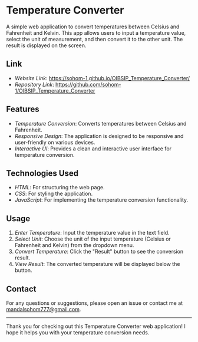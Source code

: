 # Temperature Converter
A simple web application to convert temperatures between Celsius and Fahrenheit and Kelvin. This app allows users to input a temperature value, select the unit of measurement, and then convert it to the other unit. The result is displayed on the screen.
## Link
- *Website Link*: https://sohom-1.github.io/OIBSIP_Temperature_Converter/
- *Repository Link*: https://github.com/sohom-1/OIBSIP_Temperature_Converter

## Features

- *Temperature Conversion*: Converts temperatures between Celsius and Fahrenheit.
- *Responsive Design*: The application is designed to be responsive and user-friendly on various devices.
- *Interactive UI*: Provides a clean and interactive user interface for temperature conversion.
## Technologies Used

- *HTML*: For structuring the web page.
- *CSS*: For styling the application.
- *JavaScript*: For implementing the temperature conversion functionality.
## Usage

1. *Enter Temperature*: Input the temperature value in the text field.
2. *Select Unit*: Choose the unit of the input temperature (Celsius or Fahrenheit and Kelvin) from the dropdown menu.
3. *Convert Temperature*: Click the "Result" button to see the conversion result.
4. *View Result*: The converted temperature will be displayed below the button.
## Contact

For any questions or suggestions, please open an issue or contact me at mandalsohom777@gmail.com.

---

Thank you for checking out this Temperature Converter web application! I hope it helps you with your temperature conversion needs.
 
